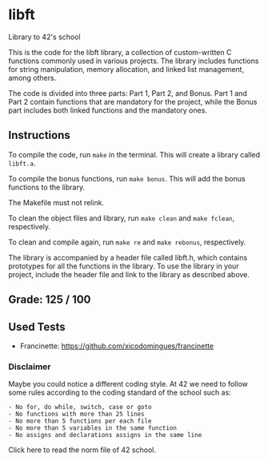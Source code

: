 
# libft

Library to 42's school

This is the code for the libft library, a collection of custom-written C functions commonly used in various projects. The library includes functions for string manipulation, memory allocation, and linked list management, among others.

The code is divided into three parts: Part 1, Part 2, and Bonus. Part 1 and Part 2 contain functions that are mandatory for the project, while the Bonus part includes both linked functions and the mandatory ones.

## Instructions
To compile the code, run `make` in the terminal. This will create a library called `libft.a`.

To compile the bonus functions, run `make bonus`. This will add the bonus functions to the library.

The Makefile must not relink.

To clean the object files and library, run `make clean` and `make fclean`, respectively.

To clean and compile again, run `make re` and `make rebonus`, respectively.

The library is accompanied by a header file called libft.h, which contains prototypes for all the functions in the library. To use the library in your project, include the header file and link to the library as described above.

## Grade: 125 / 100

## Used Tests
- Francinette: https://github.com/xicodomingues/francinette

### Disclaimer

Maybe you could notice a different coding style. At 42 we need to follow some rules according to the coding standard of the school such as:
```
- No for, do while, switch, case or goto 
- No functions with more than 25 lines 
- No more than 5 functions per each file
- No more than 5 variables in the same function
- No assigns and declarations assigns in the same line
```
Click here to read the norm file of 42 school.
